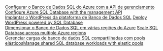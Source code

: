 <span data-ttu-id="0fc0d-101">[Configurar o Banco de Dados SQL do Azure com a API de gerenciamento][1] </span><span class="sxs-lookup"><span data-stu-id="0fc0d-101">[Configure Azure SQL Database with the management API][1] </span></span>  
<span data-ttu-id="0fc0d-102">[Implantar o WordPress da plataforma de Banco de Dados SQL][4] </span><span class="sxs-lookup"><span data-stu-id="0fc0d-102">[Deploy WordPress powered by SQL Database][4] </span></span>  
<span data-ttu-id="0fc0d-103">[Dimensionar o Banco de Dados SQL em várias regiões do Azure][2] </span><span class="sxs-lookup"><span data-stu-id="0fc0d-103">[Scale SQL Database across multiple Azure regions][2] </span></span>  
<span data-ttu-id="0fc0d-104">[Gerenciar cargas de banco de dados SQL compartilhadas com pools elásticos][3]</span><span class="sxs-lookup"><span data-stu-id="0fc0d-104">[Manage shared SQL database workloads with elastic pools][3]</span></span>

[1]: https://github.com/Azure-Samples/sql-database-java-manage-db
[2]: https://github.com/Azure-Samples/sql-database-java-manage-sql-databases-across-regions
[3]: ../java-sdk-manage-sql-elastic-pools.md
[4]: https://github.com/Azure-Samples/app-service-java-manage-data-connections-for-web-apps